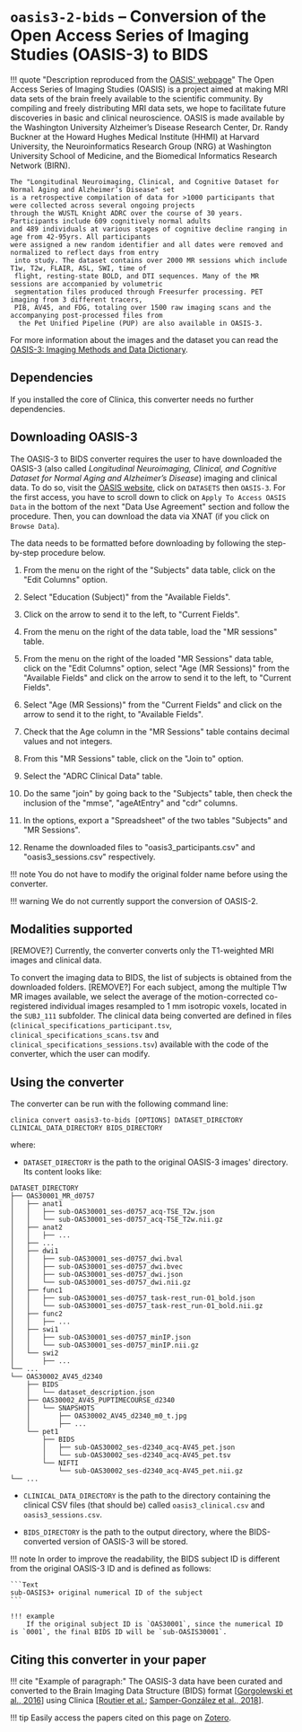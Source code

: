<!-- markdownlint-disable MD046 -->
# `oasis3-2-bids` – Conversion of the Open Access Series of Imaging Studies (OASIS-3) to BIDS

!!! quote "Description reproduced from the [OASIS' webpage](http://oasis-brains.org/)"
    The Open Access Series of Imaging Studies (OASIS) is a project aimed at making MRI data sets of the brain freely available to the scientific community.
    By compiling and freely distributing MRI data sets, we hope to facilitate future discoveries in basic and clinical neuroscience.
    OASIS is made available by the Washington University Alzheimer’s Disease Research Center, Dr. Randy Buckner at the Howard Hughes Medical Institute (HHMI) at Harvard University, the Neuroinformatics Research Group (NRG) at Washington University School of Medicine, and the Biomedical Informatics Research Network (BIRN).

    The "Longitudinal Neuroimaging, Clinical, and Cognitive Dataset for Normal Aging and Alzheimer’s Disease" set
    is a retrospective compilation of data for >1000 participants that were collected across several ongoing projects 
    through the WUSTL Knight ADRC over the course of 30 years. Participants include 609 cognitively normal adults 
    and 489 individuals at various stages of cognitive decline ranging in age from 42-95yrs. All participants 
    were assigned a new random identifier and all dates were removed and normalized to reflect days from entry
     into study. The dataset contains over 2000 MR sessions which include T1w, T2w, FLAIR, ASL, SWI, time of 
     flight, resting-state BOLD, and DTI sequences. Many of the MR sessions are accompanied by volumetric 
     segmentation files produced through Freesurfer processing. PET imaging from 3 different tracers, 
     PIB, AV45, and FDG, totaling over 1500 raw imaging scans and the accompanying post-processed files from
      the Pet Unified Pipeline (PUP) are also available in OASIS-3.

  For more information about the images and the dataset you can read the [OASIS-3: Imaging Methods and Data Dictionary](https://www.oasis-brains.org/files/OASIS-3_Imaging_Data_Dictionary_v1.5.pdf).

## Dependencies

If you installed the core of Clinica, this converter needs no further dependencies.

## Downloading OASIS-3

The OASIS-3 to BIDS converter requires the user to have downloaded the OASIS-3 (also called *Longitudinal Neuroimaging, Clinical, and Cognitive Dataset for Normal Aging and Alzheimer’s Disease*) imaging and clinical data. To do so, visit the [OASIS website](http://www.oasis-brains.org/), click on `DATASETS` then `OASIS-3`. For the first access, you have to scroll down to click on `Apply To Access OASIS Data` in the bottom of the next "Data Use Agreement" section and follow the procedure. Then, you can download the data via XNAT (if you click on `Browse Data`).

The data needs to be formatted before downloading by following the step-by-step procedure below.

1. From the menu on the right of the "Subjects" data table, click on the "Edit Columns" option.

2. Select "Education (Subject)" from the "Available Fields".

3. Click on the arrow to send it to the left, to "Current Fields".

4. From the menu on the right of the data table, load the "MR sessions" table.

5. From the menu on the right of the loaded "MR Sessions" data table, click on the "Edit Columns" option, select "Age (MR Sessions)" from the "Available Fields" and click on the arrow to send it to the left, to "Current Fields".

6. Select "Age (MR Sessions)" from the "Current Fields" and click on the arrow to send it to the right, to "Available Fields".

7. Check that the Age column in the "MR Sessions" table contains decimal values and not integers.

8. From this "MR Sessions" table, click on the "Join to" option. 

9. Select the "ADRC Clinical Data" table.

10. Do the same "join" by going back to the "Subjects" table, then check the inclusion of the "mmse", "ageAtEntry" and "cdr" columns.

11. In the options, export a "Spreadsheet" of the two tables "Subjects" and "MR Sessions".

12. Rename the downloaded files to "oasis3_participants.csv" and "oasis3_sessions.csv" respectively.

!!! note
    You do not have to modify the original folder name before using the converter.

!!! warning
    We do not currently support the conversion of OASIS-2.

## Modalities supported

[REMOVE?] Currently, the converter converts only the T1-weighted MRI images and clinical data.

To convert the imaging data to BIDS, the list of subjects is obtained from the downloaded folders.
[REMOVE?] For each subject, among the multiple T1w MR images available, we select the average of the motion-corrected co-registered individual images resampled to 1 mm isotropic voxels, located in the `SUBJ_111` subfolder.
The clinical data being converted are defined in files (`clinical_specifications_participant.tsv`, `clinical_specifications_scans.tsv` and `clinical_specifications_sessions.tsv`) available with the code of the converter, which the user can modify.

## Using the converter

The converter can be run with the following command line:

```Text
clinica convert oasis3-to-bids [OPTIONS] DATASET_DIRECTORY CLINICAL_DATA_DIRECTORY BIDS_DIRECTORY 
```

where:

- `DATASET_DIRECTORY` is the path to the original OASIS-3 images' directory.
Its content looks like:

```text
DATASET_DIRECTORY
├── OAS30001_MR_d0757
│   ├── anat1
│   │   ├── sub-OAS30001_ses-d0757_acq-TSE_T2w.json
│   │   └── sub-OAS30001_ses-d0757_acq-TSE_T2w.nii.gz
│   ├── anat2
│   │   ├── ...
│   ├── ...
│   ├── dwi1
│   │   ├── sub-OAS30001_ses-d0757_dwi.bval
│   │   ├── sub-OAS30001_ses-d0757_dwi.bvec
│   │   ├── sub-OAS30001_ses-d0757_dwi.json
│   │   └── sub-OAS30001_ses-d0757_dwi.nii.gz
│   ├── func1
│   │   ├── sub-OAS30001_ses-d0757_task-rest_run-01_bold.json
│   │   └── sub-OAS30001_ses-d0757_task-rest_run-01_bold.nii.gz
│   ├── func2
│   │   ├── ...
│   ├── swi1
│   │   ├── sub-OAS30001_ses-d0757_minIP.json
│   │   └── sub-OAS30001_ses-d0757_minIP.nii.gz
│   └── swi2
│       ├── ...
└── ...
└── OAS30002_AV45_d2340
    ├── BIDS
    │   └── dataset_description.json
    ├── OAS30002_AV45_PUPTIMECOURSE_d2340
    │   └── SNAPSHOTS
    │       ├── OAS30002_AV45_d2340_m0_t.jpg
    │       ├── ...
    └── pet1
        ├── BIDS
        │   ├── sub-OAS30002_ses-d2340_acq-AV45_pet.json
        │   └── sub-OAS30002_ses-d2340_acq-AV45_pet.tsv
        └── NIFTI
            └── sub-OAS30002_ses-d2340_acq-AV45_pet.nii.gz
└── ...
```

- `CLINICAL_DATA_DIRECTORY` is the path to the directory containing the clinical CSV files (that should be) called `oasis3_clinical.csv` and `oasis3_sessions.csv`.

- `BIDS_DIRECTORY` is the path to the output directory, where the BIDS-converted version of OASIS-3 will be stored.

!!! note
    In order to improve the readability, the BIDS subject ID is different from the original OASIS-3 ID and is defined as follows:

    ```Text
    sub-OASIS3+ original numerical ID of the subject
    ```

    !!! example
        If the original subject ID is `OAS30001`, since the numerical ID is `0001`, the final BIDS ID will be `sub-OASIS30001`.

## Citing this converter in your paper

!!! cite "Example of paragraph:"
    The OASIS-3 data have been curated and converted to the Brain Imaging Data Structure (BIDS) format [[Gorgolewski et al., 2016](https://doi.org/10.1038/sdata.2016.44)] using Clinica [[Routier et al.](https://hal.inria.fr/hal-02308126/); [Samper-González et al., 2018](https://doi.org/10.1016/j.neuroimage.2018.08.042)].

!!! tip
    Easily access the papers cited on this page on [Zotero](https://www.zotero.org/groups/2240070/clinica_aramislab/items/collectionKey/NASGJPVL).
